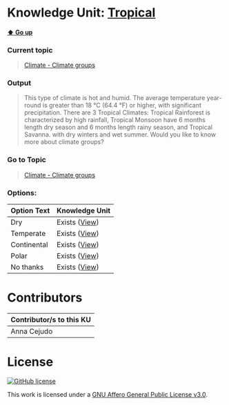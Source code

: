 # Knowledge Unit: [Tropical](../../knowledge_units/climate-climate-groups/tropical.md)

#### [:arrow_up: Go up](../../topics/climate-climate-groups.md)
### Current topic
> [Climate - Climate groups](../../topics/climate-climate-groups.md)
### Output
> This type of climate is hot and humid. The average temperature year-round is greater than 18 °C (64.4 °F) or higher, with significant precipitation. There are 3 Tropical Climates: Tropical Rainforest is characterized by high rainfall, Tropical Monsoon have 6 months length dry season and 6 months length rainy season, and Tropical Savanna. with dry winters and wet summer. Would you like to know more about climate groups?
### Go to Topic
> [Climate - Climate groups](../../topics/climate-climate-groups.md)

### Options: 

| Option Text | Knowledge Unit |
| - | - |  
| Dry  |  Exists ([View](../../knowledge_units/climate-climate-groups/dry.md))  |  
| Temperate  |  Exists ([View](../../knowledge_units/climate-climate-groups/temperate.md))  |  
| Continental  |  Exists ([View](../../knowledge_units/climate-climate-groups/continental.md))  |  
| Polar  |  Exists ([View](../../knowledge_units/climate-climate-groups/polar.md))  |  
| No thanks  |  Exists ([View](../../knowledge_units/climate-climate-groups/no-thanks.md))  | 

# Contributors

| Contributor/s to this KU |
| - | 
| Anna Cejudo |

# License
[![GitHub license](https://img.shields.io/github/license/inbrainz/cerebro)](https://github.com/inbrainz/cerebro/blob/master/LICENSE)

This work is licensed under a [GNU Affero General Public License v3.0](https://www.gnu.org/licenses/agpl-3.0.txt).